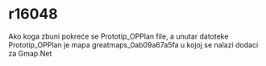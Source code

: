# r16048
Ako koga zbuni pokreće se Prototip_OPPlan file, a unutar datoteke Prototip_OPPlan je mapa greatmaps_0ab09a67a5fa u kojoj se nalazi 
dodaci za Gmap.Net
